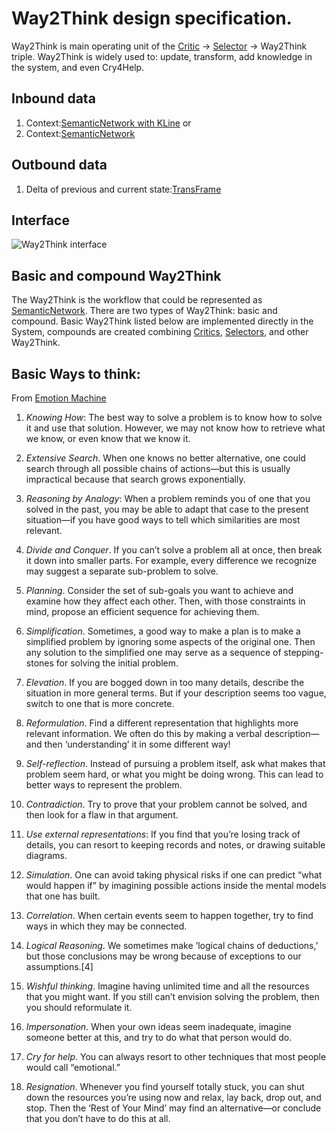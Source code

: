 # Way2Think design specification.

Way2Think is main operating unit of the [Critic](critics.md) -> [Selector](selector.md) -> Way2Think triple.
Way2Think is widely used to: update, transform, add knowledge in the system, and even Cry4Help.

## Inbound data

 1. Context:[SemanticNetwork with KLine](knowledge.md#KnowledgeBase_annotation) or
 1. Context:[SemanticNetwork](knowledge.md#Reformulation_Way2Think)

## <a name="Outbound_data">Outbound data</a>

 1. Delta of previous and current state:[TransFrame](knowledge.md)

## <a name="Interface">Interface</a>

![Way2Think interface](https://github.com/menta/menta-0.3/raw/master/doc/design-specification/uml/images/Way2ThinkInterface.png)

## Basic and compound Way2Think

The Way2Think is the workflow that could be represented as [SemanticNetwork](knowledge.md). There are two types of Way2Think: basic and compound.
Basic Way2Think listed below are implemented directly in the System, compounds are created combining [Critics](critics.md),
[Selectors](selector.md), and other Way2Think.


## Basic Ways to think:
From [Emotion Machine](http://web.media.mit.edu/~minsky/E7/eb7.html#_Toc508708573)

 1. _Knowing How_: The best way to solve a problem is to know how to solve it and use that solution. However, we may not know how to retrieve what we know, or even know that we know it.

 1. _Extensive Search_. When one knows no better alternative, one could search through all possible chains of actions—but this is usually impractical because that search grows exponentially.

 1. _Reasoning by Analogy_: When a problem reminds you of one that you solved in the past, you may be able to adapt that case to the present situation—if you have good ways to tell which similarities are most relevant.

 1. _Divide and Conquer_. If you can’t solve a problem all at once, then break it down into smaller parts. For example, every difference we recognize may suggest a separate sub-problem to solve.

 1. _Planning_. Consider the set of sub-goals you want to achieve and examine how they affect each other. Then, with those constraints in mind, propose an efficient sequence for achieving them.

 1. _Simplification_. Sometimes, a good way to make a plan is to make a simplified problem by ignoring some aspects of the original one. Then any solution to the simplified one may serve as a sequence of stepping-stones for solving the initial problem.

 1. _Elevation_. If you are bogged down in too many details, describe the situation in more general terms. But if your description seems too vague, switch to one that is more concrete.

 1. _Reformulation_. Find a different representation that highlights more relevant information. We often do this by making a verbal description—and then ‘understanding’ it in some different way!

 1. _Self-reflection_. Instead of pursuing a problem itself, ask what makes that problem seem hard, or what you might be doing wrong. This can lead to better ways to represent the problem.

 1. _Contradiction_. Try to prove that your problem cannot be solved, and then look for a flaw in that argument.

 1. _Use external representations_: If you find that you’re losing track of details, you can resort to keeping records and notes, or drawing suitable diagrams.

 1. _Simulation_. One can avoid taking physical risks if one can predict “what would happen if” by imagining possible actions inside the mental models that one has built.

 1. _Correlation_. When certain events seem to happen together, try to find ways in which they may be connected.

 1. _Logical Reasoning_. We sometimes make ‘logical chains of deductions,’ but those conclusions may be wrong because of exceptions to our assumptions.[4]

 1. _Wishful thinking_. Imagine having unlimited time and all the resources that you might want. If you still can’t envision solving the problem, then you should reformulate it.

 1. _Impersonation_. When your own ideas seem inadequate, imagine someone better at this, and try to do what that person would do.

 1. _Cry for help_. You can always resort to other techniques that most people would call “emotional.”

 1. _Resignation_. Whenever you find yourself totally stuck, you can shut down the resources you’re using now and relax, lay back, drop out, and stop. Then the ‘Rest of Your Mind’ may find an alternative—or conclude that you don’t have to do this at all.



